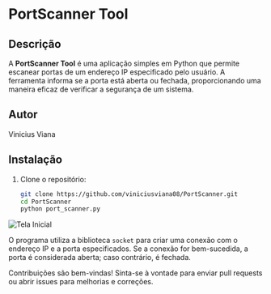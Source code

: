 # PortScanner Tool

## Descrição

A **PortScanner Tool** é uma aplicação simples em Python que permite escanear portas de um endereço IP especificado pelo usuário. A ferramenta informa se a porta está aberta ou fechada, proporcionando uma maneira eficaz de verificar a segurança de um sistema.

## Autor

Vinicius Viana

## Instalação

1. Clone o repositório:
   ```bash
   git clone https://github.com/viniciusviana08/PortScanner.git
   cd PortScanner
   python port_scanner.py


![Tela Inicial](/img/Captura%20de%20tela%202024-10-28%20120943.png)

O programa utiliza a biblioteca `socket` para criar uma conexão com o endereço IP e a porta especificados. Se a conexão for bem-sucedida, a porta é considerada aberta; caso contrário, é fechada.

Contribuições são bem-vindas! Sinta-se à vontade para enviar pull requests ou abrir issues para melhorias e correções.


